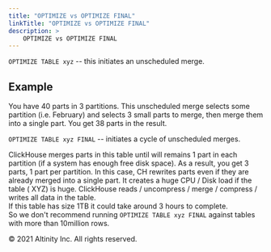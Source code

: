 ```yaml
---
title: "OPTIMIZE vs OPTIMIZE FINAL"
linkTitle: "OPTIMIZE vs OPTIMIZE FINAL"
description: >
    OPTIMIZE vs OPTIMIZE FINAL
---
```


`OPTIMIZE TABLE xyz` -- this initiates an unscheduled merge.

## Example

You have 40 parts in 3 partitions. This unscheduled merge selects some partition \(i.e. February\) and selects 3 small parts to merge, then merge them into a single part. You get 38 parts in the result.

`OPTIMIZE TABLE xyz FINAL` -- initiates a cycle of unscheduled merges.

ClickHouse merges parts in this table until will remains 1 part in each partition \(if a system has enough free disk space\). As a result, you get 3 parts, 1 part per partition. In this case, CH rewrites parts even if they are already merged into a single part. It creates a huge CPU / Disk load if the table \( XYZ\) is huge. ClickHouse reads / uncompress / merge / compress / writes all data in the table.  
If this table has size 1TB it could take around 3 hours to complete.  
So we don't recommend running `OPTIMIZE TABLE xyz FINAL` against tables with more than 10million rows.

© 2021 Altinity Inc. All rights reserved.

